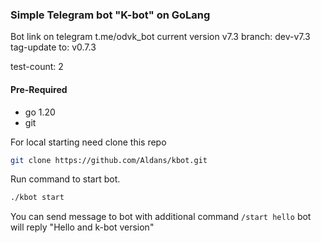 
### Simple Telegram bot "K-bot" on GoLang

Bot link on telegram t.me/odvk_bot 
current version v7.3
branch: dev-v7.3
tag-update to: v0.7.3

test-count: 2

#### Pre-Required 

 - go 1.20
 - git
 
For local starting need clone this repo 

```sh
git clone https://github.com/Aldans/kbot.git
```

Run command to start bot.

```sh
./kbot start
```

You can send message to bot with additional command `/start hello` bot will reply "Hello and k-bot version"
